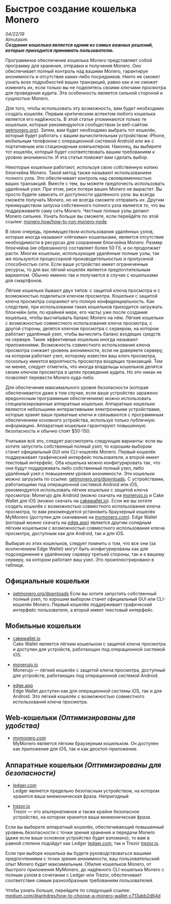 # Быстрое создание кошелька Monero
*04/22/19*  
Almutasim  
_**Создание кошелька является одним из самых важных решений, которые приходится принимать пользователю.**_


Программное обеспечение кошелька Monero представляет собой программу для хранения, отправки и получения Monero. Оно обеспечивает полный контроль над вашими Monero, гарантируя анонимность и отсутствие каких-либо посредников. Никто не сможет узнать всех подробностей ваших транзакций, равно как и не сможет изменить их, если только вы не поделитесь своими ключами просмотра для проведения аудита. Эта особенность является сильной стороной и сущностью Monero.

Для того, чтобы использовать эту возможность, вам будет необходимо создать кошелёк. Первым критическим аспектом любого кошелька является его надёжность. В этой статье упоминаются только те кошельки, которые рекомендуются сообществом (и веб-сайтом [getmonero.org](https://getmonero.org/)). Затем, вам будет необходимо выбрать тот кошелёк, который будет работать с вашим вычислительным устройством: iPhone, мобильным телефоном с операционной системой Android или же с портативным или стационарным компьютером. Наконец, вы выберите тот кошелёк, который будет соответствовать вашим требованиям к уровню анонимности. И эта статья поможет вам сделать выбор.

Некоторые кошельки работают, используя свою собственную копию блокчейна Monero. Такой метод также называют использованием полного узла. Это обеспечивает контроль над своевременностью ваших транзакций. Вместе с тем, вы можете предпочесть использовать удалённый узел. При этом, риск потери ваших Monero не вырастет. Вы просто будете зависеть от доступности удалённого узла: вы всегда сможете получать Monero, но не всегда сможете отправить их. Другим преимуществом запуска собственного полного узла является то, что вы поддерживаете саму сеть Monero. Честные полные узлы делают Monero сильнее. Узнать больше вы сможете, если перейдёте по этой ссылке: [monero.how/how-to-run-monero-node](https://www.monero.how/how-to-run-monero-node).

В свою очередь, преимуществом использования удалённых узлов, которые иногда называют «лёгкими» кошельками, является отсутствие необходимости в ресурсах для сохранения блокчейна Monero. Размер блокчейна (не обрезанного) составляет более 50 Гб, и он продолжает расти. Многие кошельки, использующие удалённые полные узлы, так же пользуются процессорной производительностью и пропускной способностью сети. Если ваше устройство имеет ограниченные ресурсы, то для вас лёгкий кошелёк является предпочтительным вариантом. Обычно именно так и получается в случае с кошельками для смартфонов.

Лёгкие кошельки бывают двух типов: с защитой ключа просмотра и с возможностью поделиться ключом просмотра. Кошельки с защитой ключа просмотра сохраняют его полную конфиденциальность. Как следствие, при использовании таких кошельков приходится загружать блокчейн (или, по крайней мере, его часть) уже после создания кошелька, чтобы высчитывать баланс Monero на нём. Лёгкие кошельки с возможностью совместного использования ключа просмотра, с другой стороны, делятся ключом просмотра с сервером, на котором работает удалённый узел, чтобы вычислить баланс входящих средств на сервере. Такие эффективные кошельки иногда называют приложениями. Возможность совместного использования ключа просмотра снижает уровень анонимности, если не доверяете серверу, на котором работает узел, которому известен ваш ключ просмотра, поскольку имеется вероятность просмотра входящих транзакций. Тем не менее, следует отметить, что иногда владельцы кошельков делятся своим ключом просмотра в целях проведения аудита. Но это никак не позволяет перевести Monero куда-либо.

Для обеспечения максимального уровня безопасности (которая обеспечивается даже в том случае, если ваше устройство заражено вредоносным программным обеспечением) можно использовать специализированные аппаратные кошельки. Аппаратные кошельки являются небольшими интерактивными электронными устройствами, которые хранят ваши приватные ключи и связываются с программным обеспечением основного устройства, используя только публичную информацию. Аппаратные кошельки гарантируют повышенную безопасность и обычно стоят $50-150.

Учитывая всё это, следует рассмотреть следующие варианты: если вы хотите запустить собственный полный узел, то хорошим выбором станет официальный GUI или CLI-кошелёк Monero. Первый кошелёк поддерживает графический интерфейс пользователя, а второй имеет текстовый интерфейс. Оба кошелька можно конфигурировать так, что они будут поддерживать либо собственный полный узел, либо удалённый узел с повышением уровня анонимности. Эти кошельки можно загрузить по ссылке: [getmonero.org/downloads](https://getmonero.org/downloads/). С устройствами, работающими под операционной системой Android или iOS, рекомендуется использовать лёгкие кошельки с защитой ключа просмотра: Monerujo для Android (можно скачать на [monerujo.io](https://www.monerujo.io/) и Cake Wallet для iOS (можно скачать на [cakewallet.io](https://cakewallet.io/)). Если же вы хотите создать кошелёк с возможностью совместного использования ключа просмотра, то вам рекомендуется установить браузерный кошелёк MyMonero (доступен для скачивания на [mymonero.com](https://mymonero.com/)). Edge Wallet (который можно скачать на [edge.app](https://edge.app/)) является другим солидным лёгким кошельком с возможностью совместного использования ключа просмотра, доступным как для Android, так и для iOS.

Выбирая из этих кошельков, следует помнить о том, что все они (за исключением Edge Wallet) могут быть конфигурированы как для подсоединения к удалённому серверу третьей стороны, так и к вашему серверу, на котором работает ваш узел. Это проиллюстрировано в таблице.

## Официальные кошельки

+ [getmonero.org/downloads](https://www.getmonero.org/downloads)
Если вы хотите запустить собственный полный узел, то хорошим выбором станет официальный GUI или CLI-кошелёк Monero. Первый кошелёк поддерживает графический интерфейс пользователя, а второй имеет текстовый интерфейс.

## Мобильные кошельки

+ [cakewallet.io](https://cakewallet.io/)  
Cake Wallet является лёгким кошельком с защитой ключа просмотра и доступен для устройств, работающих под операционной системой iOS.

+ [monerujo.io](https://www.monerujo.io/)  
Monerujo — лёгкий кошелёк с защитой ключа просмотра, доступный для устройств, работающих под операционной системой Android.

+ [edge.app](https://edge.app/)  
Edge Wallet доступен как для операционной системы iOS, так и для Android. Это лёгкий кошелёк с возможностью совместного использования ключа просмотра.

## Web-кошельки *(Оптимизированы для удобства)*

+ [mymonero.com](https://mymonero.com/)  
MyMonero является лёгким браузерным кошельком. Он доступен как приложение для iOS, так и как десктоп-приложение.

## Аппаратные кошельки *(Оптимизированы для безопасности)*

+ [ledger.com](https://shop.ledger.com/?r=92d74dc2847a)  
Ledger является предельно безопасным устройством, на котором хранится ваша мнемоническая фраза.
Непригодный

+ [trezor.io](https://trezor.io/)  
Trezor — это альтернативное и также крайне безопасное устройство, на котором хранится ваша мнемоническая фраза.

Если вы выберете аппаратный кошелёк, обеспечивающий повышенный уровень безопасности с точки зрения хранения и передачи Monero (даже если ваше основное устройство будет взломано), то вам в равной степени подойдут как Ledger [ledger.com](https://shop.ledger.com/?r=92d74dc2847a), так и Trezor [trezor.io](https://trezor.io/).

Если при выборе кошелька вы будете руководствоваться вашими предпочтениями с точки зрения анонимности, ваш пользовательский опыт Monero будет максимальным. Обилие кошельков Monero, от быстрого приложения MyMonero, до надёжного CLI-кошелька Monero с полным узлом в сочетании с Ledger или Trezor, обеспечивает соответствие самым разнообразным требованиям пользователей.

Чтобы узнать больше, перейдите по следующей ссылке: [medium.com/@anhdres/how-to-choose-a-monero-wallet-c713abb2d64d](https://medium.com/@anhdres/how-to-choose-a-monero-wallet-c713abb2d64d)
